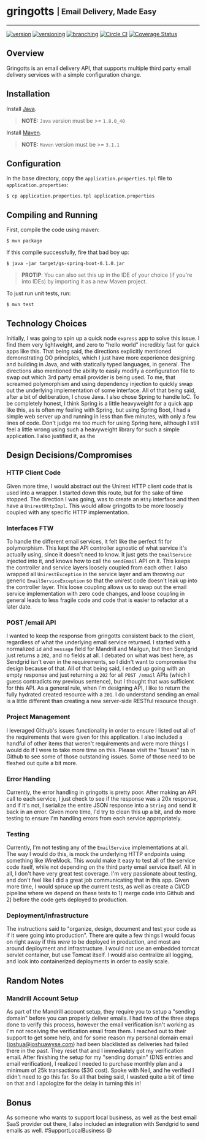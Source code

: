 # gringotts <sub><sup>| Email Delivery, Made Easy </sup></sub>

---

[![version](http://img.shields.io/badge/version-v0.0.1-blue.svg)](#) [![versioning](http://img.shields.io/badge/versioning-semver-blue.svg)](http://semver.org/) [![branching](http://img.shields.io/badge/branching-github%20flow-blue.svg)](https://guides.github.com/introduction/flow/)
[![Circle CI](https://circleci.com/gh/jjwyse/gringotts.svg?style=shield)](https://circleci.com/gh/jjwyse/gringotts)
[![Coverage Status](https://coveralls.io/repos/github/jjwyse/gringotts/badge.svg)](https://coveralls.io/github/jjwyse/gringotts)

## Overview

Gringotts is an email delivery API, that supports multiple third party email delivery services with a simple 
configuration change.

## Installation

Install [Java](https://java.com/en/download/).

> **NOTE:** `Java` version must be >= `1.8.0_40`

Install [Maven](https://maven.apache.org/download.cgi).

> **NOTE:** `Maven` version must be >= `3.1.1`

## Configuration

In the base directory, copy the `application.properties.tpl` file to `application.properties`:

```
$ cp application.properties.tpl application.properties
```

## Compiling and Running

First, compile the code using maven:

```
$ mvn package
```

If this compile successfully, fire that bad boy up:

```
$ java -jar target/gs-spring-boot-0.1.0.jar
```

> **PROTIP**: You can also set this up in the IDE of your choice (if you're into IDEs) by importing it as a new Maven
> project.

To just run unit tests, run:

```
$ mvn test
```


## Technology Choices

Initially, I was going to spin up a quick node `express` app to solve this issue. I find them very lightweight, 
and zero to "hello world" incredibly fast for quick apps like this. That being said, the directions explicitly 
mentioned demonstrating OO principles, which I just have more experience designing and building in Java, 
and with statically typed languages, in general. The directions also mentioned the ability to easily modify a 
configuration file to swap out which 3rd party email provider is being used. To me, that screamed polymorphism and 
using dependency injection to quickly swap out the underlying implementation of some interface. All of that being said, 
after a bit of deliberation, I chose Java. I also chose Spring to handle IoC. To be completely honest, I think Spring 
is a little heavyweight for a quick app like this, as is often my feeling with Spring, but using Spring Boot, I had a 
simple web server up and running in less than five minutes, with only a few lines of code. Don't judge me too much for 
using Spring here, although I still feel a little wrong using such a heavyweight library for such a simple 
application.  I also justified it, as the 

## Design Decisions/Compromises
### HTTP Client Code
Given more time, I would abstract out the Unirest HTTP client code that is used into a wrapper. I started down this
route, but for the sake of time stopped. The direction I was going, was to create an `Http` interface and then have
a `UnirestHttpImpl`. This would allow gringotts to be more loosely coupled with any specific HTTP implementation.

### Interfaces FTW
To handle the different email services, it felt like the perfect fit for polymorphism. This kept the API 
controller  agnostic of what service it's actually  using, since it doesn't need to know.  It just gets the `EmailService` injected into it, 
and knows how to call the `sendEmail` API on it.  This keeps the controller and service layers loosely coupled from 
each other.  I also wrapped all `UnirestException` in the service layer and am throwing our generic 
`EmailServiceException` so that the unirest code doesn't leak up into the controller layer.  This loose coupling 
allows us to swap out the email service implementation with zero code changes, and loose coupling in general leads to
 less fragile code and code that is easier to refactor at a later date.

### POST /email API
I wanted to keep the response from gringotts consistent back to the client, regardless of what the underlying email
service returned. I started with a normalized `id` and `message` field for Mandrill and Mailgun,
but then Sendgrid just returns a `202`, and no fields at all. I debated on what was best here,
as Sendgrid isn't even in the requirements, so I didn't want to compromise the design because of that. All of that
being said, I ended up going with an empty response and just returning a `202` for all `POST /email` APIs (which I
guess contradicts my previous sentence), but I thought that was sufficient for this API. As a general rule,
when I'm designing API, I like to return the fully hydrated created resource with a `201`. I do understand sending
an email is a little different than creating a new server-side RESTful resource though.

### Project Management
I leveraged Github's issues functionality in order to ensure I listed out all of the requirements that were given for
 this application.  I also included a handful of other items that weren't requirements and were more things I would 
 do if I were to take more time on this.  Please visit the "Issues" tab in Github to see some of those outstanding 
 issues.  Some of those need to be fleshed out quite a bit more.
 
### Error Handling
Currently, the error handling in gringotts is pretty poor.  After making an API call to each service, 
I just check to see if the response was a 20x response, and if it's not, I serialize the entire JSON response into a 
`String` and send it back in an error.  Given more time, I'd try to clean this up a bit, 
and do more testing to ensure I'm handling errors from each service appropriately.

### Testing
Currently, I'm not testing any of the `EmailService` implementations at all.  The way I would do this, 
is mock the underlying HTTP endpoints using something like WireMock.  This would make it easy to test all of the 
service code itself, while not depending on the third party email service itself.  All in all, 
I don't have very great test coverage.  I'm very passionate about testing, and don't feel like I did a great job 
communicating that in this app.  Given more time, I would spruce up the current tests, 
as well as create a CI/CD pipeline where we depend on these tests to 1) merge code into Github and 2) before the code
 gets deployed to production.
 
### Deployment/Infrastructure
The instructions said to "organize, design, document and test your code as if it were going into production".  There 
are quite a few things I would focus on right away if this _were_ to be deployed in production, 
and most are around deployment and infrastructure.  I would not use an embedded tomcat servlet container, 
but use Tomcat itself.  I would also centralize all logging, and look into containerized deployments in order to 
easily scale.

## Random Notes
### Mandrill Account Setup
As part of the Mandrill account setup, they require you to setup a "sending domain" before you can properly deliver 
emails.  I had two of the three steps done to verify this process, however the email verification isn't working as 
I'm not receiving the verification email from them.  I reached out to their support to get some help, 
and for some reason my personal domain email (joshua@joshuawyse.com) had been blacklisted as deliveries had failed 
there in the past.  They reset that and I immediately got my verification email.  After finishing the setup for my 
"sending domain" (DNS entries and email verification), I realized I needed to purchase monthly plan and a minimum of 
25k transactions ($30 cost).  Spoke with Neil, and he verified I didn't need to go this far.  So all that being said,
 I wasted quite a bit of time on that and I apologize for the delay in turning this in! 

## Bonus

As someone who wants to support local business, as well as the best email SaaS provider out there,
I also included an integration with Sendgrid to send emails as well. #SupportLocalBusiness :smile:
